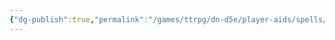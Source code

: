 ```yaml
---
{"dg-publish":true,"permalink":"/games/ttrpg/dn-d5e/player-aids/spells/level-4/frogskin/","tags":["TTRPG/DND/5e","Spell"],"noteIcon":""}
---
```


